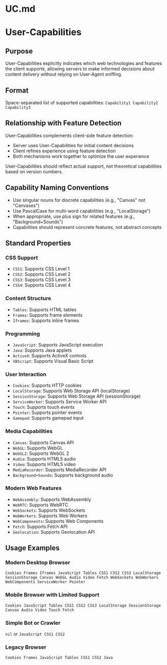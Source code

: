 # UC.md
# User-Capabilities

## Purpose
User-Capabilities explicitly indicates which web technologies and features the client supports, allowing servers to make informed decisions about content delivery without relying on User-Agent sniffing.

## Format
Space-separated list of supported capabilities:
`Capability1 Capability2 Capability3`

## Relationship with Feature Detection
User-Capabilities complements client-side feature detection:
- Server uses User-Capabilities for initial content decisions
- Client refines experience using feature detection
- Both mechanisms work together to optimize the user experience

User-Capabilities should reflect actual support, not theoretical capabilities based on version numbers.

## Capability Naming Conventions
- Use singular nouns for discrete capabilities (e.g., "Canvas" not "Canvases")
- Use PascalCase for multi-word capabilities (e.g., "LocalStorage")
- When appropriate, use plus sign for related features (e.g., "Background+Sounds")
- Capabilities should represent concrete features, not abstract concepts

## Standard Properties

### CSS Support
- `CSS1`: Supports CSS Level 1
- `CSS2`: Supports CSS Level 2
- `CSS3`: Supports CSS Level 3
- `CSS4`: Supports CSS Level 4

### Content Structure
- `Tables`: Supports HTML tables
- `Frames`: Supports frame elements
- `Iframes`: Supports inline frames

### Programming
- `JavaScript`: Supports JavaScript execution
- `Java`: Supports Java applets
- `ActiveX`: Supports ActiveX controls
- `VBScript`: Supports Visual Basic Script

### User Interaction
- `Cookies`: Supports HTTP cookies
- `LocalStorage`: Supports Web Storage API (localStorage)
- `SessionStorage`: Supports Web Storage API (sessionStorage)
- `ServiceWorker`: Supports Service Worker API
- `Touch`: Supports touch events
- `Pointer`: Supports pointer events
- `Gamepad`: Supports gamepad input

### Media Capabilities
- `Canvas`: Supports Canvas API
- `WebGL`: Supports WebGL
- `WebGL2`: Supports WebGL 2
- `Audio`: Supports HTML5 audio
- `Video`: Supports HTML5 video
- `MediaRecorder`: Supports MediaRecorder API
- `Background+Sounds`: Supports background audio

### Modern Web Features
- `WebAssembly`: Supports WebAssembly
- `WebRTC`: Supports WebRTC
- `WebSockets`: Supports WebSockets
- `WebWorkers`: Supports Web Workers
- `WebComponents`: Supports Web Components
- `Fetch`: Supports Fetch API
- `Geolocation`: Supports Geolocation API

## Usage Examples

### Modern Desktop Browser
`Cookies Frames Iframes JavaScript Tables CSS1 CSS2 CSS3 LocalStorage SessionStorage Canvas WebGL Audio Video Fetch WebSockets WebWorkers WebComponents ServiceWorker Pointer`

### Mobile Browser with Limited Support
`Cookies JavaScript Tables CSS1 CSS2 CSS3 LocalStorage SessionStorage Canvas Audio Video Touch Fetch`

### Simple Bot or Crawler
`nil` or `JavaScript CSS1 CSS2`

### Legacy Browser
`Cookies Frames JavaScript Tables CSS1 CSS2 Java`